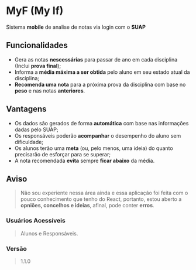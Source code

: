 # **MyF** (My If)
Sistema **mobile** de analise de notas via login com o **SUAP**

## Funcionalidades
- Gera as notas **nescessárias** para passar de ano em cada disciplina (Inclui **prova final**);
- Informa a **média máxima a ser obtida** pelo aluno em seu estado atual da disciplina;
- **Recomenda uma nota** para a próxima prova da disciplina com base no **peso** e nas notas **anteriores**.

## Vantagens
- Os dados são gerados de forma **automática** com base nas informações dadas pelo SUAP;
- Os responsáveis poderão **acompanhar** o desempenho do aluno sem dificuldade;
- Os alunos terão uma **meta** (ou, pelo menos, uma ideia) do quanto precisarão de esforçar para se superar;
- A nota recomendada **evita** sempre **ficar abaixo** da média.

## Aviso
>Não sou experiente nessa área ainda e essa aplicação foi feita com o pouco conhecimento que tenho do React, portanto, estou
aberto a **opniões, concelhos e ideias**, afinal, pode conter **erros**. 

### Usuários Acessíveis
>Alunos e Responsáveis.

### Versão
>1.1.0
